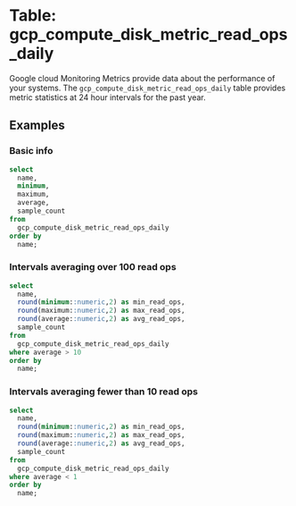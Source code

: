 # Table: gcp_compute_disk_metric_read_ops_daily

Google cloud Monitoring Metrics provide data about the performance of your systems. The `gcp_compute_disk_metric_read_ops_daily` table provides metric statistics at 24 hour intervals for the past year.

## Examples

### Basic info

```sql
select
  name,
  minimum,
  maximum,
  average,
  sample_count
from
  gcp_compute_disk_metric_read_ops_daily
order by
  name;
```

### Intervals averaging over 100 read ops

```sql
select
  name,
  round(minimum::numeric,2) as min_read_ops,
  round(maximum::numeric,2) as max_read_ops,
  round(average::numeric,2) as avg_read_ops,
  sample_count
from
  gcp_compute_disk_metric_read_ops_daily
where average > 10
order by
  name;
```

### Intervals averaging fewer than 10 read ops

```sql
select
  name,
  round(minimum::numeric,2) as min_read_ops,
  round(maximum::numeric,2) as max_read_ops,
  round(average::numeric,2) as avg_read_ops,
  sample_count
from
  gcp_compute_disk_metric_read_ops_daily
where average < 1
order by
  name;
```